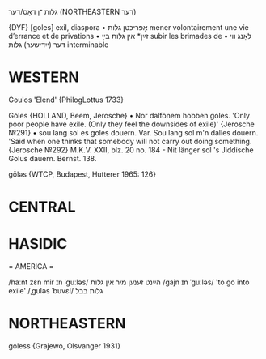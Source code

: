 גלות
־ן 
דאָס/דער
(NORTHEASTERN דער)

{DYF}
[goles] exil, diaspora
• אָפּריכטן גלות mener volontairement une vie d’errance et de privations
• זײַן* אין גלות בײַ subir les brimades de
• לאַנג ווי דער (ייִדישער) גלות interminable

WESTERN
========

Goulos 'Elend' {PhilogLottus 1733}

Gŏles {HOLLAND, Beem, Jerosche}
	•	Nor dalfônem hobben goles. 'Only poor people have exile. (Only they feel the downsides of exile)' {Jerosche №291}
	•	sou lang sol es goles douern. Var. Sou lang sol m'n dalles douern.  'Said when one thinks that somebody will not carry out doing something. {Jerosche №292}
M.K.V. XXII, blz. 20 no. 184 - Nit länger sol 's Jiddische Golus dauern.
Bernst. 138.

gōləs {WTCP, Budapest, Hutterer 1965: 126}

CENTRAL
========

HASIDIC
=======
= AMERICA = 

/haːnt zɛn mir ɪn ˈguːləs/ הײַנט זענען מיר אין גלות
/gajn ɪn ˈguːləs/ 'to go into exile'
/ˌguləs ˈbuvɛl/ גלות בבֿל

NORTHEASTERN
==============

goless {Grajewo, Olsvanger 1931}